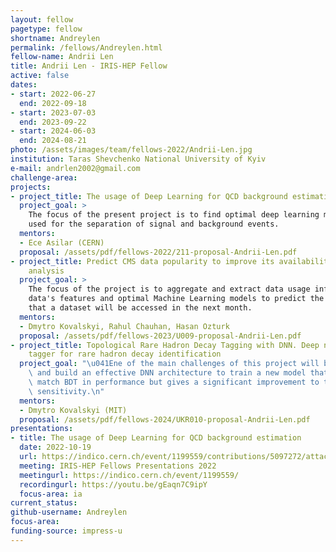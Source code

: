 ```yaml
---
layout: fellow
pagetype: fellow
shortname: Andreylen
permalink: /fellows/Andreylen.html
fellow-name: Andrii Len
title: Andrii Len - IRIS-HEP Fellow
active: false
dates:
- start: 2022-06-27
  end: 2022-09-18
- start: 2023-07-03
  end: 2023-09-22
- start: 2024-06-03
  end: 2024-08-21
photo: /assets/images/team/fellows-2022/Andrii-Len.jpg
institution: Taras Shevchenko National University of Kyiv
e-mail: andrlen2002@gmail.com
challenge-area:
projects:
- project_title: The usage of Deep Learning for QCD background estimation
  project_goal: >
    The focus of the present project is to find optimal deep learning models to be
    used for the separation of signal and background events.
  mentors:
  - Ece Asilar (CERN)
  proposal: /assets/pdf/fellows-2022/211-proposal-Andrii-Len.pdf
- project_title: Predict CMS data popularity to improve its availability for physics
    analysis
  project_goal: >
    The focus of the project is to aggregate and extract data usage information, find
    data's features and optimal Machine Learning models to predict the probability
    that a dataset will be accessed in the next month.
  mentors:
  - Dmytro Kovalskyi, Rahul Chauhan, Hasan Ozturk
  proposal: /assets/pdf/fellows-2023/U009-proposal-Andrii-Len.pdf
- project_title: Topological Rare Hadron Decay Tagging with DNN. Deep neural net topological
    tagger for rare hadron decay identification
  project_goal: "\u041Ene of the main challenges of this project will be to identify\
    \ and build an effective DNN architecture to train a new model that will not only\
    \ match BDT in performance but gives a significant improvement to the analysis\
    \ sensitivity.\n"
  mentors:
  - Dmytro Kovalskyi (MIT)
  proposal: /assets/pdf/fellows-2024/UKR010-proposal-Andrii-Len.pdf
presentations:
- title: The usage of Deep Learning for QCD background estimation
  date: 2022-10-19
  url: https://indico.cern.ch/event/1199559/contributions/5097272/attachments/2531407/4355497/IRIS-Hep%20Andrii_Len_Final_Presentation.pdf
  meeting: IRIS-HEP Fellows Presentations 2022
  meetingurl: https://indico.cern.ch/event/1199559/
  recordingurl: https://youtu.be/gEaqn7C9ipY
  focus-area: ia
current_status:
github-username: Andreylen
focus-area:
funding-source: impress-u
---
```

